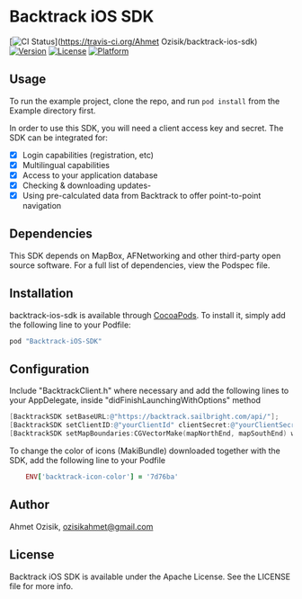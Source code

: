 # Backtrack iOS SDK

[![CI Status](http://img.shields.io/travis/aozisik/backtrack-ios-sdk.svg?style=flat)](https://travis-ci.org/Ahmet Ozisik/backtrack-ios-sdk)
[![Version](https://img.shields.io/cocoapods/v/backtrack-ios-sdk.svg?style=flat)](http://cocoapods.org/pods/backtrack-ios-sdk)
[![License](https://img.shields.io/cocoapods/l/backtrack-ios-sdk.svg?style=flat)](http://cocoapods.org/pods/backtrack-ios-sdk)
[![Platform](https://img.shields.io/cocoapods/p/backtrack-ios-sdk.svg?style=flat)](http://cocoapods.org/pods/backtrack-ios-sdk)

## Usage

To run the example project, clone the repo, and run `pod install` from the Example directory first.

In order to use this SDK, you will need a client access key and secret. The SDK can be integrated for:

- [x] Login capabilities (registration, etc)
- [x] Multilingual capabilities
- [x] Access to your application database
- [x] Checking & downloading updates- 
- [x] Using pre-calculated data from Backtrack to offer point-to-point navigation

## Dependencies

This SDK depends on MapBox, AFNetworking and other third-party open source software. For a full list of dependencies, view the Podspec file.

## Installation

backtrack-ios-sdk is available through [CocoaPods](http://cocoapods.org). To install
it, simply add the following line to your Podfile:

```ruby
pod "Backtrack-iOS-SDK"
```

## Configuration
Include "BacktrackClient.h" where necessary and add the following lines to your AppDelegate, inside "didFinishLaunchingWithOptions" method

```objective-c
[BacktrackSDK setBaseURL:@"https://backtrack.sailbright.com/api/"];
[BacktrackSDK setClientID:@"yourClientId" clientSecret:@"yourClientSecret"];
[BacktrackSDK setMapBoundaries:CGVectorMake(mapNorthEnd, mapSouthEnd) westEast:CGVectorMake(mapWestEnd, mapEastEnd)];
```

To change the color of icons (MakiBundle) downloaded together with the SDK, add the following line to your Podfile

```ruby
	ENV['backtrack-icon-color'] = '7d76ba'
```

## Author

Ahmet Ozisik, ozisikahmet@gmail.com

## License

Backtrack iOS SDK is available under the Apache License. See the LICENSE file for more info.
